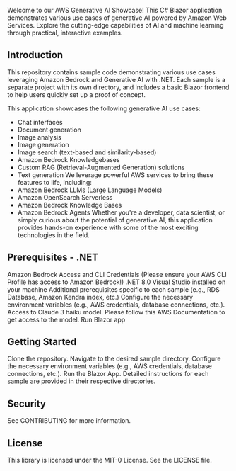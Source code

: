 Welcome to our AWS Generative AI Showcase! This C# Blazor application demonstrates various use cases of generative AI powered by Amazon Web Services. Explore the cutting-edge capabilities of AI and machine learning through practical, interactive examples.

## Introduction
This repository contains sample code demonstrating various use cases leveraging Amazon Bedrock and Generative AI with .NET. Each sample is a separate project with its own directory, and includes a basic Blazor frontend to help users quickly set up a proof of concept.

This application showcases the following generative AI use cases:
- Chat interfaces
- Document generation
- Image analysis
- Image generation
- Image search (text-based and similarity-based)
- Amazon Bedrock Knowledgebases
- Custom RAG (Retrieval-Augmented Generation) solutions
- Text generation
We leverage powerful AWS services to bring these features to life, including:
- Amazon Bedrock LLMs (Large Language Models)
- Amazon OpenSearch Serverless
- Amazon Bedrock Knowledge Bases
- Amazon Bedrock Agents
Whether you're a developer, data scientist, or simply curious about the potential of generative AI, this application provides hands-on experience with some of the most exciting technologies in the field.

## Prerequisites - .NET
Amazon Bedrock Access and CLI Credentials (Please ensure your AWS CLI Profile has access to Amazon Bedrock!)
.NET 8.0
Visual Studio installed on your machine
Additional prerequisites specific to each sample (e.g., RDS Database, Amazon Kendra index, etc.)
Configure the necessary environment variables (e.g., AWS credentials, database connections, etc.).
Access to Claude 3 haiku model. Please follow this AWS Documentation to get access to the model.
Run Blazor app

## Getting Started
Clone the repository.
Navigate to the desired sample directory.
Configure the necessary environment variables (e.g., AWS credentials, database connections, etc.).
Run the Blazor App.
Detailed instructions for each sample are provided in their respective directories.

## Security
See CONTRIBUTING for more information.

## License
This library is licensed under the MIT-0 License. See the LICENSE file.


